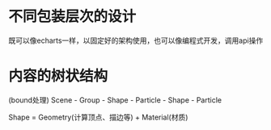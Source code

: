 # 不同包装层次的设计
既可以像echarts一样，以固定好的架构使用，也可以像编程式开发，调用api操作

# 内容的树状结构
(bound处理)
Scene - Group - Shape
              - Particle
      - Shape
      - Particle

Shape = Geometry(计算顶点、描边等) + Material(材质)